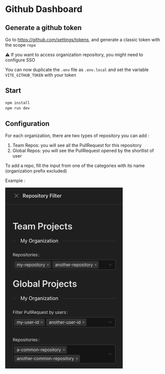 # Github Dashboard

## Generate a github token

Go to https://github.com/settings/tokens, and generate a classic token with the scope `repo`

⚠️ If you want to access organization repository, you might need to configure SSO 

You can now duplicate the `.env` file as `.env.local` and set the variable `VITE_GITHUB_TOKEN` with your token 

## Start 

```bash
npm install
npm run dev
```

## Configuration

For each organization, there are two types of repository you can add :
1. Team Repos: you will see all the PullRequest for this repository
2. Global Repos: you will see the PullRequest opened by the shortlist of user

To add a repo, fill the input from one of the categories with its name (organization prefix excluded)

Example : 

![filter-example.png](filter-example.png)